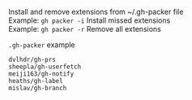 Install and remove extensions from ~/.gh-packer file  
Example: `gh packer -i` Install missed extensions    
Example: `gh packer -r` Remove all extensions  
  
`.gh-packer` example
```
dvlhdr/gh-prs
sheepla/gh-userfetch
meiji163/gh-notify
heaths/gh-label
mislav/gh-branch
```
